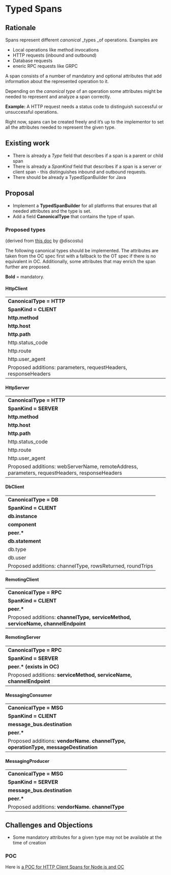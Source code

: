 
# Typed Spans

## Rationale

Spans represent different _canonical_ _types _of operations. Examples are

* Local operations like method invocations
* HTTP requests (inbound and outbound)
* Database requests
* eneric RPC requests like GRPC

A span consists of a number of mandatory and optional attributes that add information
about the represented operation to it.

Depending on the _canonical type_ of an operation some attributes might be needed
to represent and analyze a span correctly.

**Example:** A HTTP request needs a status code to distinguish successful or
unsuccessful operations.

Right now, spans can be created freely and it’s up to the implementor to set all
the attributes needed to represent the given type.

## Existing work

* There is already a _Type_ field that describes if a span is a parent or child span
* There is already a _SpanKind_ field that describes if a span is a server or
  client span - this distinguishes inbound and outbound requests.
* There should be already a TypedSpanBuilder for Java

## Proposal

* Implement a **TypedSpanBuilder** for all platforms that ensures that all
  needed attributes and the type is set.
* Add a field **CanonicalType** that contains the type of span.

### Proposed types

(derived from [this doc](https://docs.google.com/spreadsheets/d/1H0S0BROOgX7zndWF_WL8jb9IW1PN7j3IeryekhX5sKU/edit#gid=0) by @discostu)

The following canonical types should be implemented.
The attributes are taken from the OC spec first with a fallback to the OT spec if
there is no equivalent in OC. Additionally, some attributes that may enrich the
span further are proposed.

**Bold** = mandatory.

#### HttpClient

<table>
  <tr>
   <td><strong>CanonicalType = HTTP</strong>
   </td>
  </tr>
  <tr>
   <td><strong>SpanKind = CLIENT</strong>
   </td>
  </tr>
  <tr>
   <td><strong>http.method</strong>
   </td>
  </tr>
  <tr>
   <td><strong>http.host</strong>
   </td>
  </tr>
  <tr>
   <td><strong>http.path</strong>
   </td>
  </tr>
  <tr>
   <td>http.status_code
   </td>
  </tr>
  <tr>
   <td>http.route
   </td>
  </tr>
  <tr>
   <td>http.user_agent
   </td>
  </tr>
  <tr>
   <td>Proposed additions:
parameters, requestHeaders, responseHeaders
   </td>
  </tr>
</table>

#### HttpServer

<table>
  <tr>
   <td><strong>CanonicalType = HTTP</strong>
   </td>
  </tr>
  <tr>
   <td><strong>SpanKind = SERVER</strong>
   </td>
  </tr>
  <tr>
   <td><strong>http.method</strong>
   </td>
  </tr>
  <tr>
   <td><strong>http.host</strong>
   </td>
  </tr>
  <tr>
   <td><strong>http.path</strong>
   </td>
  </tr>
  <tr>
   <td>http.status_code
   </td>
  </tr>
  <tr>
   <td>http.route
   </td>
  </tr>
  <tr>
   <td>http.user_agent
   </td>
  </tr>
  <tr>
   <td>Proposed additions:
webServerName, remoteAddress, parameters, requestHeaders, responseHeaders
   </td>
  </tr>
</table>

#### DbClient

<table>
  <tr>
   <td><strong>CanonicalType = DB</strong>
   </td>
  </tr>
  <tr>
   <td><strong>SpanKind = CLIENT</strong>
   </td>
  </tr>
  <tr>
   <td><strong>db.instance</strong>
   </td>
  </tr>
  <tr>
   <td><strong>component</strong>
   </td>
  </tr>
  <tr>
   <td><strong>peer.*</strong>
   </td>
  </tr>
  <tr>
   <td><strong>db.statement</strong>
   </td>
  </tr>
  <tr>
   <td>db.type
   </td>
  </tr>
  <tr>
   <td>db.user
   </td>
  </tr>
  <tr>
   <td>Proposed additions:
channelType, rowsReturned, roundTrips
   </td>
  </tr>
</table>

#### RemotingClient


<table>
  <tr>
   <td><strong>CanonicalType = RPC</strong>
   </td>
  </tr>
  <tr>
   <td><strong>SpanKind = CLIENT</strong>
   </td>
  </tr>
  <tr>
   <td><strong>peer.*</strong>
   </td>
  </tr>
  <tr>
   <td>Proposed additions:
<strong>channelType, serviceMethod, serviceName, channelEndpoint</strong>
   </td>
  </tr>
</table>

#### RemotingServer


<table>
  <tr>
   <td><strong>CanonicalType = RPC</strong>
   </td>
  </tr>
  <tr>
   <td><strong>SpanKind = SERVER</strong>
   </td>
  </tr>
  <tr>
   <td><strong>peer.* (exists in OC)</strong>
   </td>
  </tr>
  <tr>
   <td>Proposed additions:
<strong>serviceMethod, serviceName, channelEndpoint</strong>
   </td>
  </tr>
</table>

#### MessagingConsumer

<table>
  <tr>
   <td><strong>CanonicalType = MSG</strong>
   </td>
  </tr>
  <tr>
   <td><strong>SpanKind = CLIENT</strong>
   </td>
  </tr>
  <tr>
   <td><strong>message_bus.destination</strong>
   </td>
  </tr>
  <tr>
   <td><strong>peer.*</strong>
   </td>
  </tr>
  <tr>
   <td>Proposed additions:
<strong>vendorName. channelType, operationType, messageDestination</strong>
   </td>
  </tr>
</table>

#### MessagingProducer

<table>
  <tr>
   <td><strong>CanonicalType = MSG</strong>
   </td>
  </tr>
  <tr>
   <td><strong>SpanKind = SERVER</strong>
   </td>
  </tr>
  <tr>
   <td><strong>message_bus.destination</strong>
   </td>
  </tr>
  <tr>
   <td><strong>peer.*</strong>
   </td>
  </tr>
  <tr>
   <td>Proposed additions:
<strong>vendorName. channelType</strong>
   </td>
  </tr>
</table>

## Challenges and Objections

* Some mandatory attributes for a given type may not be available at the time of creation

### POC
Here is [a POC for HTTP Client Spans for Node.js and OC](https://github.com/danielkhan/opencensus-node-typed-span-sample)